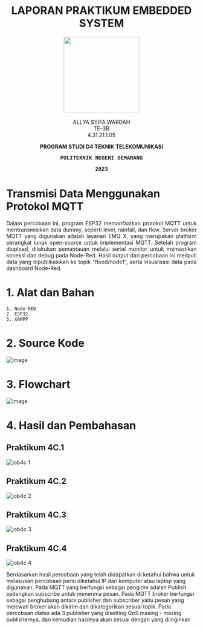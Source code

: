 <h1 align="center">LAPORAN PRAKTIKUM EMBEDDED SYSTEM</h1>
<p align="center">
  <img src="https://en.polines.ac.id/images/logo_bw.jpg" width="200" height="200">
<br>
<br>ALLYA SYIFA WARDAH
<br>TE-3B
<br>4.31.21.1.05</p>
<b><p align="center">PROGRAM STUDI D4 TEKNIK TELEKOMUNIKASI</p>
<p style="font-family:courier;" align="center">POLITEKNIK NEGERI SEMARANG</p>
<p style="font-family:courier;" align="center">2023</p></b>

# Transmisi Data Menggunakan Protokol MQTT
<p align="justify">Dalam percobaan ini, program ESP32 memanfaatkan protokol MQTT untuk mentransmisikan data dummy, seperti level, rainfall, dan flow. Server broker MQTT yang digunakan adalah layanan EMQ X, yang merupakan platform perangkat lunak open-source untuk implementasi MQTT. Setelah program diupload, dilakukan pemantauan melalui serial monitor untuk memastikan koneksi dan debug pada Node-Red. Hasil output dari percobaan ini meliputi data yang dipublikasikan ke topik "flood/node1", serta visualisasi data pada dashboard Node-Red.

# 1. Alat dan Bahan
    1. Node-RED
    2. ESP32
    3. XAMPP
    
# 2. Source Kode
![image](https://github.com/AllyaSyifaWardah/Sistem_Embedded/assets/155618590/a27ae1d1-0672-4780-b49f-feffdc7bb00a)

# 3. Flowchart
![image](https://github.com/AllyaSyifaWardah/Sistem_Embedded/assets/155618590/5e142e6c-7696-4b4a-ab58-8c9b045d75ab)

# 4. Hasil dan Pembahasan
## Praktikum 4C.1
![job4c 1](https://github.com/AllyaSyifaWardah/Sistem_Embedded/assets/155618590/422cb772-4d60-4f3a-a83f-52f08f42d6de)

## Praktikum 4C.2
![job4c 2](https://github.com/AllyaSyifaWardah/Sistem_Embedded/assets/155618590/df970750-64d7-41cf-afc9-4868b710f3b0)

## Praktikum 4C.3
![job4c 3](https://github.com/AllyaSyifaWardah/Sistem_Embedded/assets/155618590/53d70e4d-dfd4-4934-b226-2995b0848874)

## Praktikum 4C.4
![job4c 4](https://github.com/AllyaSyifaWardah/Sistem_Embedded/assets/155618590/10b84ee0-43b9-46ee-9ba9-9f48781ee5c5)

Berdasarkan hasil percobaan yang telah didapatkan di ketahui bahwa untuk melakukan percobaan perlu diketahui IP  dari komputer atau laptop yang digunakan.
Pada MQTT yang berfungsi sebagai pengirim adalah Publish sedangkan subscribe untuk menerima pesan. Pada MQTT broker berfungsi sebagai penghubung antara publisher dan subscriber yaitu pesan yang melewati broker akan dikirim dan dikategorikan sesuai topik. Pada percobaan diatas ada 3 publisher yang disetting QoS masing - masing publishernya, dan kemudian hasilnya akan sesuai dengan yang diinginkan


